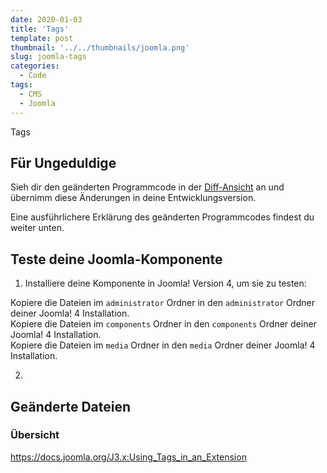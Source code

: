 ```yaml
---
date: 2020-01-03
title: 'Tags'
template: post
thumbnail: '../../thumbnails/joomla.png'
slug: joomla-tags
categories:
  - Code
tags:
  - CMS
  - Joomla
---
```


Tags

## Für Ungeduldige

Sieh dir den geänderten Programmcode in der [Diff-Ansicht](https://github.com/astridx/boilerplate/compare/t28...t29) an und übernimm diese Änderungen in deine Entwicklungsversion.

Eine ausführlichere Erklärung des geänderten Programmcodes findest du weiter unten.

## Teste deine Joomla-Komponente

1. Installiere deine Komponente in Joomla! Version 4, um sie zu testen:

Kopiere die Dateien im `administrator` Ordner in den `administrator` Ordner deiner Joomla! 4 Installation.  
Kopiere die Dateien im `components` Ordner in den `components` Ordner deiner Joomla! 4 Installation.  
Kopiere die Dateien im `media` Ordner in den `media` Ordner deiner Joomla! 4 Installation.

2.

## Geänderte Dateien

### Übersicht

https://docs.joomla.org/J3.x:Using_Tags_in_an_Extension
